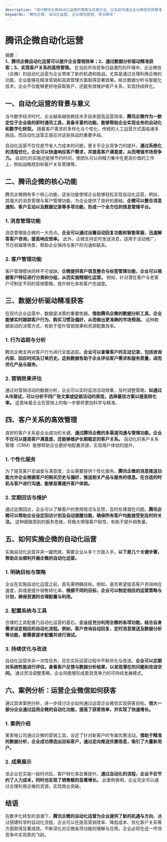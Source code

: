 ```yaml
---
description: "探讨腾讯企微自动化运营的策略与实施方法，以及如何通过企业微信实现精准获客和提升营销效率。"
keywords: "腾讯企微, 自动化运营, 企业微信营销, 聚合聊天"
---
```

# 腾讯企微自动化运营

摘要：  
**1、腾讯企微自动化运营可以提升企业营销效率；2、通过数据分析驱动精准获客；3、实现客户关系的高效管理。** 在当前市场竞争日益激烈的环境中，企业微信（企微）的自动化运营为企业带来了新的机遇和挑战。尤其是通过合理利用企微的功能，企业能够在精准营销和高效管理方面取得显著效果。结合数据分析与智能化技术，企业不仅能够更好地获取客户，还能有效维护客户关系，实现持续转化。

## 一、自动化运营的背景与意义

当今数字经济时代，企业越来越依赖技术手段来提高运营效率。**腾讯企微作为一款定位于企业级的即时通讯工具，具备丰富的功能，能够帮助企业实现业务的自动化和数字化转型。** 随着客户需求的多样化与个性化，传统的人工运营方式面临诸多挑战，而自动化运营正是应对这些挑战的重要手段。

自动化运营不仅仅是节省人力成本的问题，更关乎企业竞争力的提升。**通过系统化的流程优化，企业可以快速响应客户需求，并提高客户满意度，从而增强市场竞争力。** 自动化的实施还能够节约时间，使团队可以将精力集中在更高价值的工作上，例如战略规划和客户关系管理等。

## 二、腾讯企微的核心功能

腾讯企微拥有多个核心功能，这些功能使得企业能够轻松实现自动化运营。例如，其强大的消息管理与客户管理功能，为企业提供了良好的基础。**企微可以整合消息通知、客户互动以及数据记录等多项功能，形成一个全方位的信息管理平台。**

### 1. 消息管理功能

消息管理是企微的一大亮点。**企业可以通过设置自动回复功能和智能客服，迅速解答客户咨询，提高响应效率。** 此外，企微支持定时发送消息，适用于活动推广、节日祝福等场景，帮助企业保持与客户的沟通和联系。

### 2. 客户管理功能

客户管理模块同样不可或缺。**企微提供客户信息整合与标签管理功能，企业可以根据客户特征进行分类和分组，从而实施精细化运营。** 例如，针对潜在客户与老客户可制定不同的营销策略，提升转化率和客户忠诚度。

## 三、数据分析驱动精准获客

在现代企业运营中，数据是决策的重要依据。**借助腾讯企微的数据分析工具，企业能够实时跟踪客户行为、购买习惯及偏好，从而做出更准确的市场预测。** 这种数据驱动的决策方式，有助于提升营销效果和资源配置效率。

### 1. 行为追踪与分析

腾讯企微支持对客户行为进行全面追踪。**企业可以查看客户的互动记录，包括咨询内容、回应时间及订单历史。这些数据有助于企业评估客户需求和服务质量，进而优化产品与服务。**

### 2. 营销效果评估

通过对营销活动的数据分析，企业可以实时监测活动效果，及时调整策略。**如通过A/B测试，可以分析不同广告文案或促销活动的表现，选择最佳方案以提高转化率。** 这意味着企业在营销上的每一步都将更加科学与精准。

## 四、客户关系的高效管理

良好的客户关系是企业成功的关键。**通过腾讯企微的多渠道沟通与管理功能，企业不仅可以提高客户满意度，还能够维护长期稳定的客户关系。** 自动化的客户关系管理（CRM）能够帮助企业更好地配置资源，实现用户体验的提升。

### 1. 个性化服务

为了提高客户忠诚度与满意度，企业需要提供个性化服务。**腾讯企微的消息推送功能允许企业根据客户的购买历史与偏好，推送相关产品与服务的信息。在合适的时机与客户进行沟通，能够显著提升客户体验。**

### 2. 定期回访与维护

通过定期回访，企业可以了解客户的使用情况与反馈，及时处理潜在问题。**腾讯企微可以帮助企业设定回访计划及自动提醒功能，确保所有客户均能接受到及时的关注。** 这种细致周到的服务思维，将极大增强客户粘性，有助于提升销售量。

## 五、如何实施企微的自动化运营

实施自动化运营并非一蹴而就，需要企业从多个方面入手。**以下是几个关键步骤，帮助企业顺利开展企微的自动化运营。**

### 1. 明确目标与策略

企业在实施自动化运营之前，首先需明确目标。例如，是否希望提高客户咨询响应速度，抑或是提升销售转化率。**根据不同的目标，企业可以制定相应的运营策略与计划，确保资源的合理配置与利用。**

### 2. 配置系统与工具

合理的工具配置乃自动化运营的基石。**企业应充分利用企微的各项功能，结合自身需求设定相应的自动化流程。例如，客户咨询自动回复、定时消息推送及数据分析等功能，都需要逐步配置并进行测试。**

### 3. 持续优化与改进

自动化运营并非一次性任务，应在实际运营过程中不断优化与改进。**企业可以定期对系统性能进行评估，查看客户反馈与数据分析结果，以发现潜在的问题和改进空间。** 通过灵活调整策略，企业将能够形成更具竞争力的可持续发展模式。

## 六、案例分析：运营企业微信如何获客

通过具体案例分析，进一步探讨企业如何通过运营企业微信实现获客目标。**很大一部分企业通过运用企微的自动化功能，提高了获客效率，并实现了快速增长。**

### 1. 案例介绍

某家电公司通过企微的营销工具，设定了针对新客户的专属优惠活动。**借助于精准的数据分析，企业成功筛选出目标客户，通过定向推送优惠信息，吸引了大量新用户。**

### 2. 成果展示

该企业在实施一段时间后，客户转化率显著提升。**通过自动化的流程，企业不仅节约了人力成本，同时也实现了销售额的显著增长。** 此案例表明，企业完全可以通过合理利用企微的资源，实现商业突破。

## 结语

在数字化转型的浪潮下，**腾讯企微的自动化运营为企业提供了新的机遇与方向**。通过搭建科学的自动化流程，企业可以在提高营销效率、降低成本、优化客户关系等方面取得显著成效。不断深化对企微各项功能的理解与应用，企业必将在这一市场竞争中实现质的飞跃。
